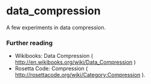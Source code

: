 # data_compression

A few experiments in data compression.


### Further reading

* Wikibooks: Data Compression ( http://en.wikibooks.org/wiki/Data_Compression )
* Rosetta Code: Compression ( http://rosettacode.org/wiki/Category:Compression ).

